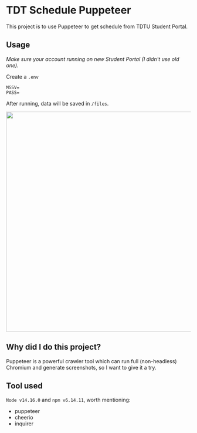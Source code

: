 # TDT Schedule Puppeteer
This project is to use Puppeteer to get schedule from TDTU Student Portal.

## Usage
*Make sure your account running on new Student Portal (I didn't use old one).*

Create a ```.env```
```
MSSV=
PASS=
```

After running, data will be saved in ```/files```.

<img src="https://user-images.githubusercontent.com/61509318/134711598-de9ff964-0e43-4279-a9c7-f56945a7148b.gif" width=600/>

## Why did I do this project?
Puppeteer is a powerful crawler tool which can run full (non-headless) Chromium and generate screenshots, so I want to give it a try.

## Tool used
```Node v14.16.0``` and ```npm v6.14.11```, worth mentioning:
- puppeteer
- cheerio
- inquirer
